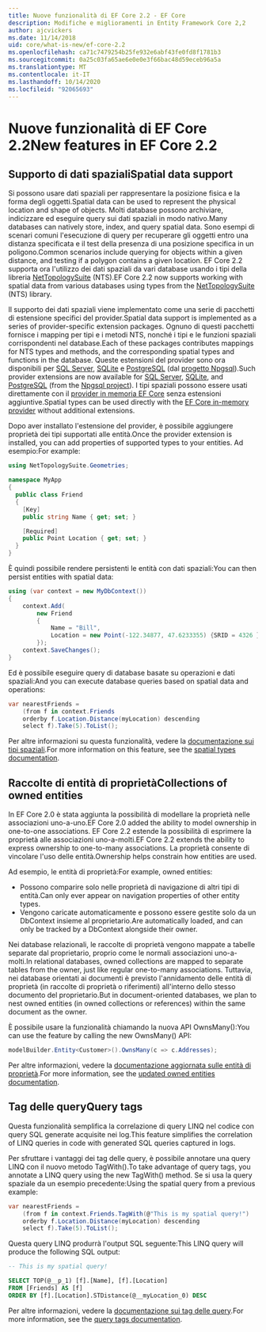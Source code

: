 ```yaml
---
title: Nuove funzionalità di EF Core 2.2 - EF Core
description: Modifiche e miglioramenti in Entity Framework Core 2,2
author: ajcvickers
ms.date: 11/14/2018
uid: core/what-is-new/ef-core-2.2
ms.openlocfilehash: ca71c7479254b25fe932e6abf43fe0fd8f1781b3
ms.sourcegitcommit: 0a25c03fa65ae6e0e0e3f66bac48d59eceb96a5a
ms.translationtype: MT
ms.contentlocale: it-IT
ms.lasthandoff: 10/14/2020
ms.locfileid: "92065693"
---
```

# <a name="new-features-in-ef-core-22"></a><span data-ttu-id="05f04-103">Nuove funzionalità di EF Core 2.2</span><span class="sxs-lookup"><span data-stu-id="05f04-103">New features in EF Core 2.2</span></span>

## <a name="spatial-data-support"></a><span data-ttu-id="05f04-104">Supporto di dati spaziali</span><span class="sxs-lookup"><span data-stu-id="05f04-104">Spatial data support</span></span>

<span data-ttu-id="05f04-105">Si possono usare dati spaziali per rappresentare la posizione fisica e la forma degli oggetti.</span><span class="sxs-lookup"><span data-stu-id="05f04-105">Spatial data can be used to represent the physical location and shape of objects.</span></span>
<span data-ttu-id="05f04-106">Molti database possono archiviare, indicizzare ed eseguire query sui dati spaziali in modo nativo.</span><span class="sxs-lookup"><span data-stu-id="05f04-106">Many databases can natively store, index, and query spatial data.</span></span>
<span data-ttu-id="05f04-107">Sono esempi di scenari comuni l'esecuzione di query per recuperare gli oggetti entro una distanza specificata e il test della presenza di una posizione specifica in un poligono.</span><span class="sxs-lookup"><span data-stu-id="05f04-107">Common scenarios include querying for objects within a given distance, and testing if a polygon contains a given location.</span></span>
<span data-ttu-id="05f04-108">EF Core 2.2 supporta ora l'utilizzo dei dati spaziali da vari database usando i tipi della libreria [NetTopologySuite](https://github.com/NetTopologySuite/NetTopologySuite) (NTS).</span><span class="sxs-lookup"><span data-stu-id="05f04-108">EF Core 2.2 now supports working with spatial data from various databases using types from the [NetTopologySuite](https://github.com/NetTopologySuite/NetTopologySuite) (NTS) library.</span></span>

<span data-ttu-id="05f04-109">Il supporto dei dati spaziali viene implementato come una serie di pacchetti di estensione specifici del provider.</span><span class="sxs-lookup"><span data-stu-id="05f04-109">Spatial data support is implemented as a series of provider-specific extension packages.</span></span>
<span data-ttu-id="05f04-110">Ognuno di questi pacchetti fornisce i mapping per tipi e i metodi NTS, nonché i tipi e le funzioni spaziali corrispondenti nel database.</span><span class="sxs-lookup"><span data-stu-id="05f04-110">Each of these packages contributes mappings for NTS types and methods, and the corresponding spatial types and functions in the database.</span></span>
<span data-ttu-id="05f04-111">Queste estensioni del provider sono ora disponibili per [SQL Server](https://www.nuget.org/packages/Microsoft.EntityFrameworkCore.SqlServer.NetTopologySuite/), [SQLite](https://www.nuget.org/packages/Microsoft.EntityFrameworkCore.Sqlite.NetTopologySuite/) e [PostgreSQL](https://www.nuget.org/packages/Npgsql.EntityFrameworkCore.PostgreSQL.NetTopologySuite/) (dal [progetto Npgsql](https://www.npgsql.org/)).</span><span class="sxs-lookup"><span data-stu-id="05f04-111">Such provider extensions are now available for [SQL Server](https://www.nuget.org/packages/Microsoft.EntityFrameworkCore.SqlServer.NetTopologySuite/), [SQLite](https://www.nuget.org/packages/Microsoft.EntityFrameworkCore.Sqlite.NetTopologySuite/), and [PostgreSQL](https://www.nuget.org/packages/Npgsql.EntityFrameworkCore.PostgreSQL.NetTopologySuite/) (from the [Npgsql project](https://www.npgsql.org/)).</span></span>
<span data-ttu-id="05f04-112">I tipi spaziali possono essere usati direttamente con il [provider in memoria EF Core](xref:core/providers/in-memory/index) senza estensioni aggiuntive.</span><span class="sxs-lookup"><span data-stu-id="05f04-112">Spatial types can be used directly with the [EF Core in-memory provider](xref:core/providers/in-memory/index) without additional extensions.</span></span>

<span data-ttu-id="05f04-113">Dopo aver installato l'estensione del provider, è possibile aggiungere proprietà dei tipi supportati alle entità.</span><span class="sxs-lookup"><span data-stu-id="05f04-113">Once the provider extension is installed, you can add properties of supported types to your entities.</span></span> <span data-ttu-id="05f04-114">Ad esempio:</span><span class="sxs-lookup"><span data-stu-id="05f04-114">For example:</span></span>

```csharp
using NetTopologySuite.Geometries;

namespace MyApp
{
  public class Friend
  {
    [Key]
    public string Name { get; set; }

    [Required]
    public Point Location { get; set; }
  }
}
```

<span data-ttu-id="05f04-115">È quindi possibile rendere persistenti le entità con dati spaziali:</span><span class="sxs-lookup"><span data-stu-id="05f04-115">You can then persist entities with spatial data:</span></span>

```csharp
using (var context = new MyDbContext())
{
    context.Add(
        new Friend
        {
            Name = "Bill",
            Location = new Point(-122.34877, 47.6233355) {SRID = 4326 }
        });
    context.SaveChanges();
}
```

<span data-ttu-id="05f04-116">Ed è possibile eseguire query di database basate su operazioni e dati spaziali:</span><span class="sxs-lookup"><span data-stu-id="05f04-116">And you can execute database queries based on spatial data and operations:</span></span>

```csharp
var nearestFriends =
    (from f in context.Friends
    orderby f.Location.Distance(myLocation) descending
    select f).Take(5).ToList();
```

<span data-ttu-id="05f04-117">Per altre informazioni su questa funzionalità, vedere la [documentazione sui tipi spaziali](xref:core/modeling/spatial).</span><span class="sxs-lookup"><span data-stu-id="05f04-117">For more information on this feature, see the [spatial types documentation](xref:core/modeling/spatial).</span></span>

## <a name="collections-of-owned-entities"></a><span data-ttu-id="05f04-118">Raccolte di entità di proprietà</span><span class="sxs-lookup"><span data-stu-id="05f04-118">Collections of owned entities</span></span>

<span data-ttu-id="05f04-119">In EF Core 2.0 è stata aggiunta la possibilità di modellare la proprietà nelle associazioni uno-a-uno.</span><span class="sxs-lookup"><span data-stu-id="05f04-119">EF Core 2.0 added the ability to model ownership in one-to-one associations.</span></span>
<span data-ttu-id="05f04-120">EF Core 2.2 estende la possibilità di esprimere la proprietà alle associazioni uno-a-molti.</span><span class="sxs-lookup"><span data-stu-id="05f04-120">EF Core 2.2 extends the ability to express ownership to one-to-many associations.</span></span>
<span data-ttu-id="05f04-121">La proprietà consente di vincolare l'uso delle entità.</span><span class="sxs-lookup"><span data-stu-id="05f04-121">Ownership helps constrain how entities are used.</span></span>

<span data-ttu-id="05f04-122">Ad esempio, le entità di proprietà:</span><span class="sxs-lookup"><span data-stu-id="05f04-122">For example, owned entities:</span></span>

- <span data-ttu-id="05f04-123">Possono comparire solo nelle proprietà di navigazione di altri tipi di entità.</span><span class="sxs-lookup"><span data-stu-id="05f04-123">Can only ever appear on navigation properties of other entity types.</span></span>
- <span data-ttu-id="05f04-124">Vengono caricate automaticamente e possono essere gestite solo da un DbContext insieme al proprietario.</span><span class="sxs-lookup"><span data-stu-id="05f04-124">Are automatically loaded, and can only be tracked by a DbContext alongside their owner.</span></span>

<span data-ttu-id="05f04-125">Nei database relazionali, le raccolte di proprietà vengono mappate a tabelle separate dal proprietario, proprio come le normali associazioni uno-a-molti.</span><span class="sxs-lookup"><span data-stu-id="05f04-125">In relational databases, owned collections are mapped to separate tables from the owner, just like regular one-to-many associations.</span></span>
<span data-ttu-id="05f04-126">Tuttavia, nei database orientati ai documenti è previsto l'annidamento delle entità di proprietà (in raccolte di proprietà o riferimenti) all'interno dello stesso documento del proprietario.</span><span class="sxs-lookup"><span data-stu-id="05f04-126">But in document-oriented databases, we plan to nest owned entities (in owned collections or references) within the same document as the owner.</span></span>

<span data-ttu-id="05f04-127">È possibile usare la funzionalità chiamando la nuova API OwnsMany():</span><span class="sxs-lookup"><span data-stu-id="05f04-127">You can use the feature by calling the new OwnsMany() API:</span></span>

```csharp
modelBuilder.Entity<Customer>().OwnsMany(c => c.Addresses);
```

<span data-ttu-id="05f04-128">Per altre informazioni, vedere la [documentazione aggiornata sulle entità di proprietà](xref:core/modeling/owned-entities#collections-of-owned-types).</span><span class="sxs-lookup"><span data-stu-id="05f04-128">For more information, see the [updated owned entities documentation](xref:core/modeling/owned-entities#collections-of-owned-types).</span></span>

## <a name="query-tags"></a><span data-ttu-id="05f04-129">Tag delle query</span><span class="sxs-lookup"><span data-stu-id="05f04-129">Query tags</span></span>

<span data-ttu-id="05f04-130">Questa funzionalità semplifica la correlazione di query LINQ nel codice con query SQL generate acquisite nei log.</span><span class="sxs-lookup"><span data-stu-id="05f04-130">This feature simplifies the correlation of LINQ queries in code with generated SQL queries captured in logs.</span></span>

<span data-ttu-id="05f04-131">Per sfruttare i vantaggi dei tag delle query, è possibile annotare una query LINQ con il nuovo metodo TagWith().</span><span class="sxs-lookup"><span data-stu-id="05f04-131">To take advantage of query tags, you annotate a LINQ query using the new TagWith() method.</span></span>
<span data-ttu-id="05f04-132">Se si usa la query spaziale da un esempio precedente:</span><span class="sxs-lookup"><span data-stu-id="05f04-132">Using the spatial query from a previous example:</span></span>

```csharp
var nearestFriends =
    (from f in context.Friends.TagWith(@"This is my spatial query!")
    orderby f.Location.Distance(myLocation) descending
    select f).Take(5).ToList();
```

<span data-ttu-id="05f04-133">Questa query LINQ produrrà l'output SQL seguente:</span><span class="sxs-lookup"><span data-stu-id="05f04-133">This LINQ query will produce the following SQL output:</span></span>

```sql
-- This is my spatial query!

SELECT TOP(@__p_1) [f].[Name], [f].[Location]
FROM [Friends] AS [f]
ORDER BY [f].[Location].STDistance(@__myLocation_0) DESC
```

<span data-ttu-id="05f04-134">Per altre informazioni, vedere la [documentazione sui tag delle query](xref:core/querying/tags).</span><span class="sxs-lookup"><span data-stu-id="05f04-134">For more information, see the [query tags documentation](xref:core/querying/tags).</span></span>
